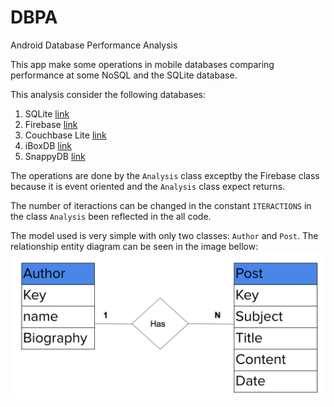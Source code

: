 # DBPA
Android Database Performance Analysis

This app make some operations in mobile databases comparing performance at some NoSQL and the SQLite database.

This analysis consider the following databases:
1. SQLite [link](https://www.sqlite.org/)
2. Firebase [link](https://firebase.google.com/products/database/)
3. Couchbase Lite [link](https://www.couchbase.com/products/mobile)
4. iBoxDB [link](http://www.iboxdb.com/)
5. SnappyDB [link](https://github.com/nhachicha/SnappyDB)

The operations are done by the `Analysis` class exceptby the Firebase class because it is event oriented and the `Analysis` class expect returns.

The number of iteractions can be changed in the constant `ITERACTIONS` in the class `Analysis` been reflected in the all code.

The model used is very simple with only two classes: `Author` and `Post`. The relationship entity diagram can be seen in the image bellow:
![alt text](https://github.com/AmeliaPessoa/DBPA/blob/master/der.png "relationship entity diagram")
